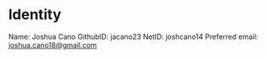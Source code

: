 # Identity

Name: Joshua Cano
GithubID: jacano23
NetID: joshcano14
Preferred email: joshua.cano18@gmail.com
